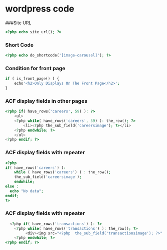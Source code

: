 # wordpress code



###Site URL 

```php
<?php echo site_url(); ?>  
```
### Short Code  
```php
<?php echo do_shortcode('[image-carousel]'); ?>
```
### Condition for front page  
```php
if ( is_front_page() ) {	
	echo'<h2>Only Displays On The Front Page</h2>';
}
```
### ACF display fields in other pages
```php
<?php if( have_rows('careers', 59) ): ?>
    <ul>
    <?php while( have_rows('careers', 59) ): the_row(); ?>
        <li><?php the_sub_field('careersimage'); ?></li>
    <?php endwhile; ?>
    </ul>
<?php endif; ?>
```
### ACF display fields with repeater
```php
<?php
if( have_rows('careers') ):
    while ( have_rows('careers') ) : the_row();
    the_sub_field('careersimage');
    endwhile;
else :
  echo "No data";
endif;
?>
```
### ACF display fields with repeater
```php
  <?php if( have_rows('transactions') ): ?>
    <?php while( have_rows('transactions') ): the_row(); ?>
         <div><img src="<?php  the_sub_field('transactionsimage'); ?>" alt="" /> </div>                      
    <?php endwhile; ?>
<?php endif; ?>
```
